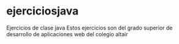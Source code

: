 # ejerciciosjava
Ejercicios de clase java
Estos ejercicios son del grado superior de desarrollo de aplicaciones web del colegio altair
